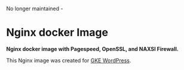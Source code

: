 No longer maintained - 

# Nginx docker Image
**Nginx docker image with Pagespeed, OpenSSL, and NAXSI Firewall.**

This Nginx image was created for [GKE WordPress](https://github.com/stcox/gke-wordpress).
